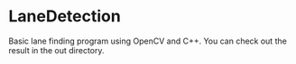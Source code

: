 # LaneDetection

Basic lane finding program using OpenCV and C++. You can check out the result in the out directory.
